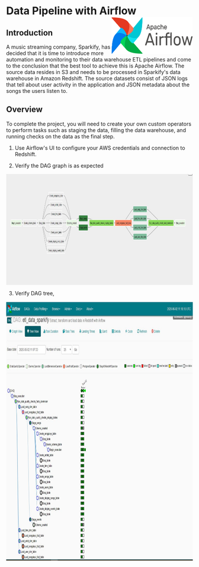 # Data Pipeline with Airflow  <img src="images/AirflowLogo.png" width="220" height="100" ALIGN="right">
## Introduction


A music streaming company, Sparkify, has decided that it is time to introduce more automation and monitoring to their data warehouse ETL pipelines and come to the conclusion that the best tool to achieve this is Apache Airflow.
The source data resides in S3 and needs to be processed in Sparkify's data warehouse in Amazon Redshift. The source datasets consist of JSON logs that tell about user activity in the application and JSON metadata about the songs the users listen to.

## Overview

To complete the project, you will need to create your own custom operators to perform tasks such as staging the data, filling the data warehouse, and running checks on the data as the final step.

1. Use Airflow's UI to configure your AWS credentials and connection to Redshift.

2. Verify the DAG graph is as expected 

 <img src="images/DAGgraph.JPG" width="900" height="300" ALIGN="center">
 
 3. Verify DAG tree, 
 
<img src="images/DAGTree.JPG" width="900" height="700" ALIGN="center">
